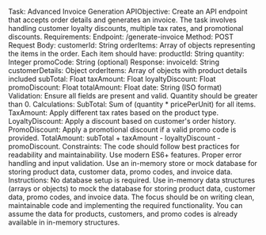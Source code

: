 Task: Advanced Invoice Generation APIObjective:
Create an API endpoint that accepts order details and generates an invoice. The task involves handling customer loyalty discounts, multiple tax rates, and promotional discounts.
Requirements:
Endpoint: /generate-invoice
Method: POST
Request Body:
customerId: String
orderItems: Array of objects representing the items in the order.
Each item should have:
productId: String
quantity: Integer
promoCode: String (optional)
Response:
invoiceId: String
customerDetails: Object
orderItems: Array of objects with product details included
subTotal: Float
taxAmount: Float
loyaltyDiscount: Float
promoDiscount: Float
totalAmount: Float
date: String (ISO format)
Validation:
Ensure all fields are present and valid.
Quantity should be greater than 0.
Calculations:
SubTotal: Sum of (quantity * pricePerUnit) for all items.
TaxAmount: Apply different tax rates based on the product type.
LoyaltyDiscount: Apply a discount based on customer's order history.
PromoDiscount: Apply a promotional discount if a valid promo code is provided.
TotalAmount: subTotal + taxAmount - loyaltyDiscount - promoDiscount.
Constraints:
The code should follow best practices for readability and maintainability.
Use modern ES6+ features.
Proper error handling and input validation.
Use an in-memory store or mock database for storing product data, customer data, promo codes, and invoice data.
Instructions:
No database setup is required. Use in-memory data structures (arrays or objects) to mock the database for storing product data, customer data, promo codes, and invoice data.
The focus should be on writing clean, maintainable code and implementing the required functionality.
You can assume the data for products, customers, and promo codes is already available in in-memory structures.